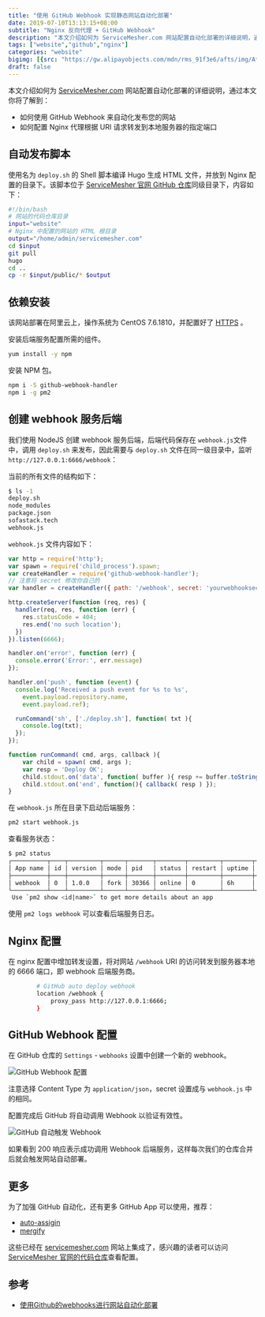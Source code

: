 ```yaml
---
title: "使用 GitHub Webhook 实现静态网站自动化部署"
date: 2019-07-10T13:13:15+08:00
subtitle: "Nginx 反向代理 + GitHub Webhook"
description: "本文介绍如何为 ServiceMesher.com 网站配置自动化部署的详细说明，通过本文你将了解到如何使用 GitHub Webhook 来自动化发布您的网站。"
tags: ["website","github","nginx"]
categories: "website"
bigimg: [{src: "https://gw.alipayobjects.com/mdn/rms_91f3e6/afts/img/A*2ASsS5PaKf0AAAAAAAAAAABkARQnAQ", desc: "Photo via Unsplash"}]
draft: false
---
```


本文介绍如何为 [ServiceMesher.com](https://www.servicemesher.com) 网站配置自动化部署的详细说明，通过本文你将了解到：

- 如何使用 GitHub Webhook 来自动化发布您的网站
- 如何配置 Nginx 代理根据 URI 请求转发到本地服务器的指定端口

## 自动发布脚本

使用名为 `deploy.sh` 的 Shell 脚本编译 Hugo 生成 HTML 文件，并放到 Nginx 配置的目录下。该脚本位于 [ServiceMesher 官网 GitHub 仓库](https://github.com/servicemesher/website)同级目录下，内容如下：

```bash
#!/bin/bash
# 网站的代码仓库目录
input="website"
# Nginx 中配置的网站的 HTML 根目录
output="/home/admin/servicemesher.com"
cd $input
git pull
hugo
cd ..
cp -r $input/public/* $output
```

## 依赖安装

该网站部署在阿里云上，操作系统为 CentOS 7.6.1810，并配置好了 [HTTPS](/posts/free-certificates-with-certbot)	。

安装后端服务配置所需的组件。

```bash
yum install -y npm
```

安装 NPM 包。

```bash
npm i -S github-webhook-handler
npm i -g pm2
```

## 创建 webhook 服务后端

我们使用 NodeJS 创建 webhook 服务后端，后端代码保存在 `webhook.js`文件中，调用 `deploy.sh` 来发布，因此需要与 `deploy.sh` 文件在同一级目录中，监听 `http://127.0.0.1:6666/webhook`：

当前的所有文件的结构如下：

```bash
$ ls -1
deploy.sh
node_modules
package.json
sofastack.tech
webhook.js
```

`webhook.js` 文件内容如下：

```javascript
var http = require('http');
var spawn = require('child_process').spawn;
var createHandler = require('github-webhook-handler');
// 注意将 secret 修改你自己的
var handler = createHandler({ path: '/webhook', secret: 'yourwebhooksecret' });

http.createServer(function (req, res) {
  handler(req, res, function (err) {
    res.statusCode = 404;
    res.end('no such location');
  })
}).listen(6666);

handler.on('error', function (err) {
  console.error('Error:', err.message)
});

handler.on('push', function (event) {
  console.log('Received a push event for %s to %s',
    event.payload.repository.name,
    event.payload.ref);

  runCommand('sh', ['./deploy.sh'], function( txt ){
    console.log(txt);
  });
});

function runCommand( cmd, args, callback ){
    var child = spawn( cmd, args );
    var resp = 'Deploy OK';
    child.stdout.on('data', function( buffer ){ resp += buffer.toString(); });
    child.stdout.on('end', function(){ callback( resp ) });
}
```

在 `webhook.js` 所在目录下启动后端服务：

```bash
pm2 start webhook.js
```

查看服务状态：

```bash
$ pm2 status
┌──────────┬────┬─────────┬──────┬───────┬────────┬─────────┬────────┬─────┬───────────┬──────┬──────────┐
│ App name │ id │ version │ mode │ pid   │ status │ restart │ uptime │ cpu │ mem       │ user │ watching │
├──────────┼────┼─────────┼──────┼───────┼────────┼─────────┼────────┼─────┼───────────┼──────┼──────────┤
│ webhook  │ 0  │ 1.0.0   │ fork │ 30366 │ online │ 0       │ 6h     │ 0%  │ 30.8 MB   │ root │ disabled │
└──────────┴────┴─────────┴──────┴───────┴────────┴─────────┴────────┴─────┴───────────┴──────┴──────────┘
 Use `pm2 show <id|name>` to get more details about an app
```

使用 `pm2 logs webhook` 可以查看后端服务日志。

## Nginx 配置

在 nginx 配置中增加转发设置，将对网站 `/webhook` URI 的访问转发到服务器本地的 6666 端口，即 webhook 后端服务商。

```bash
        # GitHub auto deploy webhook
        location /webhook {
            proxy_pass http://127.0.0.1:6666;
        }
```

## GitHub Webhook 配置

在 GitHub 仓库的 `Settings` - `webhooks` 设置中创建一个新的 webhook。

![GitHub Webhook 配置](https://ww4.sinaimg.cn/large/006tNc79ly1g4uxl5ioq4j312q0u0ac3.jpg)

注意选择 Content Type 为 `application/json`，secret 设置成与 `webhook.js` 中的相同。

配置完成后 GitHub 将自动调用 Webhook 以验证有效性。

![GitHub 自动触发 Webhook](https://ww1.sinaimg.cn/large/006tNc79ly1g4uxnir7ckj316a0ke3zd.jpg)

如果看到 200 响应表示成功调用 Webhook 后端服务，这样每次我们的仓库合并后就会触发网站自动部署。

## 更多

为了加强 GitHub 自动化，还有更多 GitHub App 可以使用，推荐：

- [auto-assigin](https://github.com/apps/auto-assign)
- [mergify](https://github.com/apps/mergify)

这些已经在 [servicemesher.com](https://www.servicemesher.com) 网站上集成了，感兴趣的读者可以访问 [ServiceMesher 官网的代码仓库](https://github.com/servicemesher/website)查看配置。

## 参考

- [使用Github的webhooks进行网站自动化部署](https://aotu.io/notes/2016/01/07/auto-deploy-website-by-webhooks-of-github/index.html)